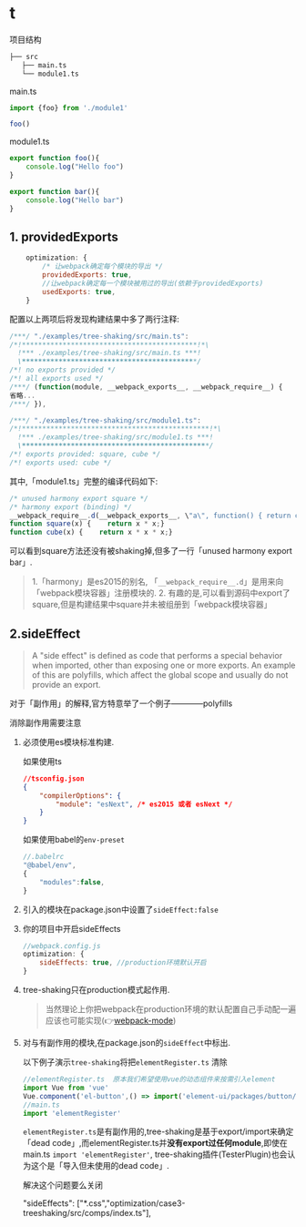 # t

项目结构

```txt
├── src
   ├── main.ts
   └── module1.ts
```

main.ts

```ts
import {foo} from './module1'

foo()
```

module1.ts

```ts
export function foo(){
    console.log("Hello foo")
}

export function bar(){
    console.log("Hello bar")
}
```

## 1. providedExports

```js
    optimization: {
        /* 让webpack确定每个模块的导出 */
        providedExports: true,
        //让webpack确定每一个模块被用过的导出(依赖于providedExports)
        usedExports: true,
    }
```

配置以上两项后将发现构建结果中多了两行注释:

```js
/***/ "./examples/tree-shaking/src/main.ts":
/*!*******************************************!*\
  !*** ./examples/tree-shaking/src/main.ts ***!
  \*******************************************/
/*! no exports provided */
/*! all exports used */
/***/ (function(module, __webpack_exports__, __webpack_require__) {
省略...
/***/ }),

/***/ "./examples/tree-shaking/src/module1.ts":
/*!**********************************************!*\
  !*** ./examples/tree-shaking/src/module1.ts ***!
  \**********************************************/
/*! exports provided: square, cube */
/*! exports used: cube */
```

其中,「module1.ts」完整的编译代码如下:

```js
/* unused harmony export square */
/* harmony export (binding) */
__webpack_require__.d(__webpack_exports__, \"a\", function() { return cube; });
function square(x) {    return x * x;}
function cube(x) {    return x * x * x;}
```

可以看到square方法还没有被shaking掉,但多了一行「unused harmony export bar」.

> 1.「harmony」是es2015的别名, 「`__webpack_require__.d`」是用来向「webpack模块容器」注册模块的.
> 2. 有趣的是,可以看到源码中export了square,但是构建结果中square并未被组册到「webpack模块容器」

## 2.sideEffect

> A "side effect" is defined as code that performs a special behavior when imported, other than exposing one or more exports. An example of this are polyfills, which affect the global scope and usually do not provide an export.

对于「副作用」的解释,官方特意举了一个例子————polyfills

消除副作用需要注意

1. 必须使用es模块标准构建.

    如果使用ts

    ```json
    //tsconfig.json
    {
        "compilerOptions": {
            "module": "esNext", /* es2015 或者 esNext */
        }
    }
    ```

    如果使用babel的`env-preset`

    ```js
    //.babelrc
    "@babel/env",
    {
        "modules":false,
    }
    ```

2. 引入的模块在package.json中设置了`sideEffect:false`
3. 你的项目中开启sideEffects

    ```js
    //webpack.config.js
    optimization: {
        sideEffects: true, //production环境默认开启
    }
    ```

4. tree-shaking只在production模式起作用.

    > 当然理论上你把webpack在production环境的默认配置自己手动配一遍应该也可能实现(👉[webpack-mode](https://webpack.js.org/configuration/mode#usage))

5. 对与有副作用的模块,在package.json的`sideEffect`中标出.

    以下例子演示`tree-shaking`将把`elementRegister.ts` 清除

    ```js
    //elementRegister.ts  原本我们希望使用vue的动态组件来按需引入element
    import Vue from 'vue'
    Vue.component('el-button',() => import('element-ui/packages/button/index.js'))
    //main.ts
    import 'elementRegister'
    ```

    `elementRegister.ts`是有副作用的,tree-shaking是基于export/import来确定「dead code」,而elementRegister.ts并**没有export过任何module**,即使在main.ts `import 'elementRegister'`, tree-shaking插件(TesterPlugin)也会认为这个是「导入但未使用的dead code」.

    解决这个问题要么关闭


      "sideEffects": ["*.css","optimization/case3-treeshaking/src/comps/index.ts"],